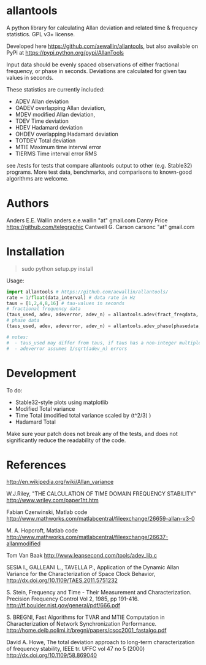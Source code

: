 allantools
==========

A python library for calculating Allan deviation and related time & frequency statistics. GPL v3+ license.

Developed here https://github.com/aewallin/allantools, but also available on PyPi at https://pypi.python.org/pypi/AllanTools

Input data should be evenly spaced observations of either fractional frequency,
or phase in seconds. Deviations are calculated for given tau values in seconds.

These statistics are currently included:
* ADEV    Allan deviation
* OADEV   overlapping Allan deviation,
* MDEV    modified Allan deviation,
* TDEV    Time deviation
* HDEV    Hadamard deviation
* OHDEV   overlapping Hadamard deviation
* TOTDEV  Total deviation
* MTIE    Maximum time interval error
* TIERMS  Time interval error RMS

see /tests for tests that compare allantools output to other (e.g. Stable32) programs.
More test data, benchmarks, and comparisons to known-good algorithms are welcome.

Authors
=======
Anders E.E. Wallin   anders.e.e.wallin "at" gmail.com
Danny Price          https://github.com/telegraphic
Cantwell G. Carson   carsonc "at" gmail.com

Installation
============

> sudo python setup.py install

Usage:
```python
import allantools # https://github.com/aewallin/allantools/
rate = 1/float(data_interval) # data rate in Hz
taus = [1,2,4,8,16] # tau-values in seconds
# fractional frequency data
(taus_used, adev, adeverror, adev_n) = allantools.adev(fract_freqdata, rate, taus)
# phase data
(taus_used, adev, adeverror, adev_n) = allantools.adev_phase(phasedata, rate, taus)

# notes:
#  - taus_used may differ from taus, if taus has a non-integer multiples of data_interval
#  - adeverror assumes 1/sqrt(adev_n) errors
```

Development
===========

To do:
* Stable32-style plots using matplotlib
* Modified Total variance
* Time Total (modified total variance scaled by (t^2/3) )
* Hadamard Total

Make sure your patch does not break any of the tests, and does not significantly reduce the readability of the code.

References
==========
http://en.wikipedia.org/wiki/Allan_variance

W.J.Riley, "THE CALCULATION OF TIME DOMAIN FREQUENCY STABILITY"
http://www.wriley.com/paper1ht.htm

Fabian Czerwinski, Matlab code
http://www.mathworks.com/matlabcentral/fileexchange/26659-allan-v3-0

M. A. Hopcroft, Matlab code
http://www.mathworks.com/matlabcentral/fileexchange/26637-allanmodified

Tom Van Baak
http://www.leapsecond.com/tools/adev_lib.c

SESIA I., GALLEANI L., TAVELLA P., Application of the Dynamic Allan Variance 
for the Characterization of Space Clock Behavior, 
http://dx.doi.org/10.1109/TAES.2011.5751232

S. Stein, Frequency and Time - Their Measurement and Characterization. 
Precision Frequency Control Vol 2, 1985, pp 191-416.
http://tf.boulder.nist.gov/general/pdf/666.pdf
       
S. BREGNI, Fast Algorithms for TVAR and MTIE Computation in Characterization of
Network Synchronization Performance. 
http://home.deib.polimi.it/bregni/papers/cscc2001_fastalgo.pdf

David A. Howe, The total deviation approach to long-term characterization
of frequency stability, IEEE tr. UFFC vol 47 no 5 (2000)
http://dx.doi.org/10.1109/58.869040
